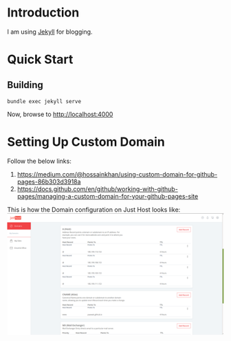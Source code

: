 # Introduction
I am using [Jekyll](https://jekyllrb.com/docs/) for blogging.

# Quick Start
## Building

    bundle exec jekyll serve

Now, browse to [http://localhost:4000](http://localhost:4000)    

# Setting Up Custom Domain
Follow the below links:
1. <https://medium.com/@hossainkhan/using-custom-domain-for-github-pages-86b303d3918a>
2. <https://docs.github.com/en/github/working-with-github-pages/managing-a-custom-domain-for-your-github-pages-site>

This is how the Domain configuration on Just Host looks like:
![Domain configuration on Just Host](assets/just-host-domain-configuration-for-github-pages.png)

